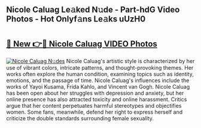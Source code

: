 ## Nicole Caluag Le𝚊ked N𝚞de - Part-hdG Video Photos - Hot Onlyf𝚊ns Le𝚊ks uUzH0

# <h2><a href="http://ab83021.deff.icu/?id=Nicole+Caluag">🔗 New 👉🔴 Nicole Caluag VIDEO Photos</a></h2>

[![Nicole Caluag N𝚞des](https://i.imgur.com/rIISA9y.gif)](http://ab83021.deff.icu/?id=Nicole+Caluag)
Nicole Caluag's artistic style is characterized by her use of vibrant colors, intricate patterns, and thought-provoking themes. Her works often explore the human condition, examining topics such as identity, emotions, and the passage of time. Nicole Caluag's influences include the works of Yayoi Kusama, Frida Kahlo, and Vincent van Gogh. Nicole Caluag has been open about her struggles with depression and anxiety, but her online presence has also attracted toxicity and online harassment. Critics argue that her content perpetuates harmful stereotypes and objectifies women. Some fans, meanwhile, defend her right to express herself and criticize the double standards surrounding female sexuality.
